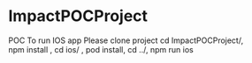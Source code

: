# ImpactPOCProject
POC
 To run IOS app Please clone project 
 cd ImpactPOCProject/,  
 npm install , 
 cd ios/ ,
 pod install, 
 cd ../,
 npm run ios
 
